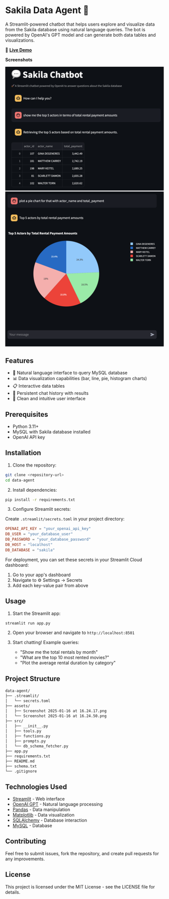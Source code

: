 # Sakila Data Agent 🤖

A Streamlit-powered chatbot that helps users explore and visualize data from the Sakila database using natural language queries. The bot is powered by OpenAI's GPT model and can generate both data tables and visualizations.

🔗 **[Live Demo](https://sakila-data-agent.streamlit.app/)**

**Screenshots**

![Data](assets/Screenshot%202025-01-16%20at%2016.24.17.png)
![Visualization](assets/Screenshot%202025-01-16%20at%2016.24.50.png)

## Features

- 💬 Natural language interface to query MySQL database
- 📊 Data visualization capabilities (bar, line, pie, histogram charts)
- 📋 Interactive data tables
- 🔄 Persistent chat history with results
- 🎨 Clean and intuitive user interface

## Prerequisites

- Python 3.11+
- MySQL with Sakila database installed
- OpenAI API key

## Installation

1. Clone the repository:

```bash
git clone <repository-url>
cd data-agent
```

2. Install dependencies:

```bash
pip install -r requirements.txt
```

3. Configure Streamlit secrets:

Create `.streamlit/secrets.toml` in your project directory:

```toml
OPENAI_API_KEY = "your_openai_api_key"
DB_USER = "your_database_user"
DB_PASSWORD = "your_database_password"
DB_HOST = "localhost"
DB_DATABASE = "sakila"
```

For deployment, you can set these secrets in your Streamlit Cloud dashboard:

1. Go to your app's dashboard
2. Navigate to ⚙️ Settings → Secrets
3. Add each key-value pair from above

## Usage

1. Start the Streamlit app:

```bash
streamlit run app.py
```

2. Open your browser and navigate to `http://localhost:8501`

3. Start chatting! Example queries:
   - "Show me the total rentals by month"
   - "What are the top 10 most rented movies?"
   - "Plot the average rental duration by category"

## Project Structure

```
data-agent/
├── .streamlit/
│   └── secrets.toml
├── assets/
│   ├── Screenshot 2025-01-16 at 16.24.17.png
│   └── Screenshot 2025-01-16 at 16.24.50.png
├── src/
│   ├── __init__.py
│   ├── tools.py
│   ├── functions.py
│   ├── prompts.py
│   └── db_schema_fetcher.py
├── app.py
├── requirements.txt
├── README.md
├── schema.txt
└── .gitignore
```

## Technologies Used

- [Streamlit](https://streamlit.io/) - Web interface
- [OpenAI GPT](https://openai.com/) - Natural language processing
- [Pandas](https://pandas.pydata.org/) - Data manipulation
- [Matplotlib](https://matplotlib.org/) - Data visualization
- [SQLAlchemy](https://www.sqlalchemy.org/) - Database interaction
- [MySQL](https://www.mysql.com/) - Database

## Contributing

Feel free to submit issues, fork the repository, and create pull requests for any improvements.

## License

This project is licensed under the MIT License - see the LICENSE file for details.
